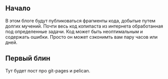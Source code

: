 ## Начало
В этом блоге будут публиковаться фрагменты кода, добытые путем долгих мучений. Почти весь код копипаста из интернета обработанная под определенные задачи. Код может быть неоптимальным и содержать ошибки. Просто он может сэконимть вам пару часов или дней.

## Первый блин
Тут будет пост про git-pages и pelican.